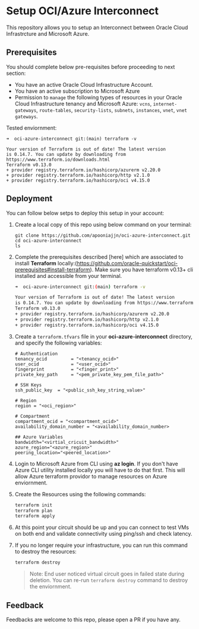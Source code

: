 # Setup OCI/Azure Interconnect 

This repository allows you to setup an Interconnect between Oracle Cloud Infrastrcture and Microsoft Azure.

## Prerequisites

You should complete below pre-requisites before proceeding to next section:
- You have an active Oracle Cloud Infrastructure Account.
- You have an active subscription to Microsoft Azure
- Permission to `manage` the following types of resources in your Oracle Cloud Infrastructure tenancy and Microsoft Azure: `vcns`, `internet-gateways`, `route-tables`, `security-lists`, `subnets`, `instances`, `vnet`, `vnet gateways`.

Tested enviornment: 
```
➜  oci-azure-interconnect git:(main) terraform -v 

Your version of Terraform is out of date! The latest version
is 0.14.7. You can update by downloading from https://www.terraform.io/downloads.html
Terraform v0.13.0
+ provider registry.terraform.io/hashicorp/azurerm v2.20.0
+ provider registry.terraform.io/hashicorp/http v2.1.0
+ provider registry.terraform.io/hashicorp/oci v4.15.0
```

## Deployment 

You can follow below setps to deploy this setup in your account: 

1. Create a local copy of this repo using below command on your terminal: 

    ```
    git clone https://github.com/apooniajjn/oci-azure-interconnect.git
    cd oci-azure-interconnect
    ls
    ```

2. Complete the prerequisites described [here] which are associated to install **Terraform** locally:(https://github.com/oracle-quickstart/oci-prerequisites#install-terraform).
    Make sure you have terraform v0.13+ cli installed and accessible from your terminal.

    ```bash
    ➜  oci-azure-interconnect git:(main) terraform -v 

    Your version of Terraform is out of date! The latest version
    is 0.14.7. You can update by downloading from https://www.terraform.io/downloads.html
    Terraform v0.13.0
    + provider registry.terraform.io/hashicorp/azurerm v2.20.0
    + provider registry.terraform.io/hashicorp/http v2.1.0
    + provider registry.terraform.io/hashicorp/oci v4.15.0
    ```

3. Create a `terraform.tfvars` file in your **oci-azure-interconnect** directory, and specify the following variables:

    ```
    # Authentication
    tenancy_ocid         = "<tenancy_ocid>"
    user_ocid            = "<user_ocid>"
    fingerprint          = "<finger_print>"
    private_key_path     = "<pem_private_key_pem_file_path>"

    # SSH Keys
    ssh_public_key  = "<public_ssh_key_string_value>"

    # Region
    region = "<oci_region>"

    # Compartment
    compartment_ocid = "<compartment_ocid>"
    availability_domain_number = "<availability_domain_number>

    ## Azure Variables 
    bandwidth="<virtial_cricuit_bandwidth>"
    azure_region="<azure_region>"
    peering_location="<peered_location>"
    ````

4. Login to Microsoft Azure from CLI using **az login**. If you don't have Azure CLI utility installed locally you will have to do that first. This will allow Azure terraform providor to manage resources on Azure enviornment.

5. Create the Resources using the following commands:

    ```bash
    terraform init
    terraform plan
    terraform apply
    ```

6. At this point your circuit should be up and you can connect to test VMs on both end and validate connectivity using ping/ssh and check latency. 

7. If you no longer require your infrastructure, you can run this command to destroy the resources:

    ```bash
    terraform destroy
    ```
    > Note: End user noticed virtual circuit goes in failed state during deletion. You can re-run `terraform destroy` command to destroy the enviornment.

## Feedback 

Feedbacks are welcome to this repo, please open a PR if you have any.
